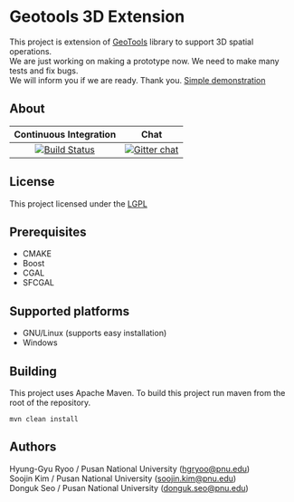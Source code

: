 
# Geotools 3D Extension

This project is extension of [GeoTools](geotools.org) library to support 3D spatial operations.  
We are just working on making a prototype now. We need to make many tests and fix bugs.  
We will inform you if we are ready. Thank you. [Simple demonstration](https://www.youtube.com/watch?v=SsNlYwbfso8)

## About
| Continuous Integration | Chat |
|:------------------:|:----:|
|[![Build Status](http://164.125.37.176:9999/job/GeoTools3D/badge/icon)](http://164.125.37.176:9999/job/GeoTools3D/)|[![Gitter chat](https://badges.gitter.im/Join%20Chat.svg)](https://gitter.im/geotools-3d-extension/Lobby)|

## License
This project licensed under the [LGPL](http://www.gnu.org/licenses/lgpl.html)

## Prerequisites
- CMAKE
- Boost
- CGAL
- SFCGAL

## Supported platforms
- GNU/Linux (supports easy installation)
- Windows

## Building
This project uses Apache Maven. To build this project run maven from the root of the repository.  

    mvn clean install

## Authors
Hyung-Gyu Ryoo / Pusan National University (hgryoo@pnu.edu)  
Soojin Kim / Pusan National University (soojin.kim@pnu.edu)  
Donguk Seo / Pusan National University (donguk.seo@pnu.edu)  

